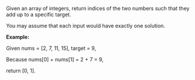 Given an array of integers, return indices of the two numbers such that they add up to a specific target.

You may assume that each input would have exactly one solution.

**Example:**

Given nums = [2, 7, 11, 15], target = 9,

Because nums[0] + nums[1] = 2 + 7 = 9,

return [0, 1].